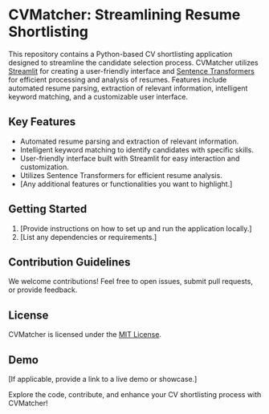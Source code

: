 # CVMatcher: Streamlining Resume Shortlisting

This repository contains a Python-based CV shortlisting application designed to streamline the candidate selection process. CVMatcher utilizes [Streamlit](https://streamlit.io/) for creating a user-friendly interface and [Sentence Transformers](https://www.sbert.net/) for efficient processing and analysis of resumes. Features include automated resume parsing, extraction of relevant information, intelligent keyword matching, and a customizable user interface.

## Key Features
- Automated resume parsing and extraction of relevant information.
- Intelligent keyword matching to identify candidates with specific skills.
- User-friendly interface built with Streamlit for easy interaction and customization.
- Utilizes Sentence Transformers for efficient resume analysis.
- [Any additional features or functionalities you want to highlight.]

## Getting Started
1. [Provide instructions on how to set up and run the application locally.]
2. [List any dependencies or requirements.]

## Contribution Guidelines
We welcome contributions! Feel free to open issues, submit pull requests, or provide feedback.

## License
CVMatcher is licensed under the [MIT License](LICENSE).

## Demo
[If applicable, provide a link to a live demo or showcase.]

Explore the code, contribute, and enhance your CV shortlisting process with CVMatcher!
